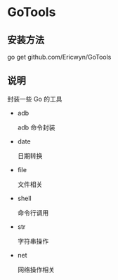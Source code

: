 # GoTools

## 安装方法
 
 go get github.com/Ericwyn/GoTools

## 说明
封装一些 Go 的工具
 - adb
    
    adb 命令封装
 
 - date
 
    日期转换
 
 - file
 
    文件相关
 
 - shell
    
    命令行调用
    
 - str
    
    字符串操作
    
 - net
    
    网络操作相关